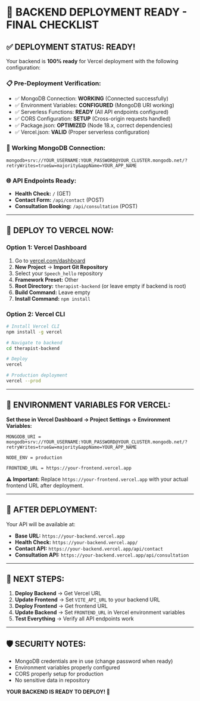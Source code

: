# 🚀 BACKEND DEPLOYMENT READY - FINAL CHECKLIST

## ✅ **DEPLOYMENT STATUS: READY!**

Your backend is **100% ready** for Vercel deployment with the following configuration:

### 📋 **Pre-Deployment Verification:**
- ✅ MongoDB Connection: **WORKING** (Connected successfully)
- ✅ Environment Variables: **CONFIGURED** (MongoDB URI working)
- ✅ Serverless Functions: **READY** (All API endpoints configured)
- ✅ CORS Configuration: **SETUP** (Cross-origin requests handled)
- ✅ Package.json: **OPTIMIZED** (Node 18.x, correct dependencies)
- ✅ Vercel.json: **VALID** (Proper serverless configuration)

### 🔗 **Working MongoDB Connection:**
```
mongodb+srv://YOUR_USERNAME:YOUR_PASSWORD@YOUR_CLUSTER.mongodb.net/?retryWrites=true&w=majority&appName=YOUR_APP_NAME
```

### 🌐 **API Endpoints Ready:**
- **Health Check:** `/` (GET)
- **Contact Form:** `/api/contact` (POST)
- **Consultation Booking:** `/api/consultation` (POST)

---

## 🚀 **DEPLOY TO VERCEL NOW:**

### **Option 1: Vercel Dashboard**
1. Go to [vercel.com/dashboard](https://vercel.com/dashboard)
2. **New Project** → **Import Git Repository**
3. Select your `Speech_hello` repository
4. **Framework Preset:** Other
5. **Root Directory:** `therapist-backend` (or leave empty if backend is root)
6. **Build Command:** Leave empty
7. **Install Command:** `npm install`

### **Option 2: Vercel CLI**
```bash
# Install Vercel CLI
npm install -g vercel

# Navigate to backend
cd therapist-backend

# Deploy
vercel

# Production deployment
vercel --prod
```

---

## 🔧 **ENVIRONMENT VARIABLES FOR VERCEL:**

**Set these in Vercel Dashboard → Project Settings → Environment Variables:**

```
MONGODB_URI = mongodb+srv://YOUR_USERNAME:YOUR_PASSWORD@YOUR_CLUSTER.mongodb.net/?retryWrites=true&w=majority&appName=YOUR_APP_NAME

NODE_ENV = production

FRONTEND_URL = https://your-frontend.vercel.app
```

**⚠️ Important:** Replace `https://your-frontend.vercel.app` with your actual frontend URL after deployment.

---

## 🔗 **AFTER DEPLOYMENT:**

Your API will be available at:
- **Base URL:** `https://your-backend.vercel.app`
- **Health Check:** `https://your-backend.vercel.app/`
- **Contact API:** `https://your-backend.vercel.app/api/contact`
- **Consultation API:** `https://your-backend.vercel.app/api/consultation`

---

## 📝 **NEXT STEPS:**

1. **Deploy Backend** → Get Vercel URL
2. **Update Frontend** → Set `VITE_API_URL` to your backend URL
3. **Deploy Frontend** → Get frontend URL
4. **Update Backend** → Set `FRONTEND_URL` in Vercel environment variables
5. **Test Everything** → Verify all API endpoints work

---

## 🛡️ **SECURITY NOTES:**

- MongoDB credentials are in use (change password when ready)
- Environment variables properly configured
- CORS properly setup for production
- No sensitive data in repository

**YOUR BACKEND IS READY TO DEPLOY! 🎉**
